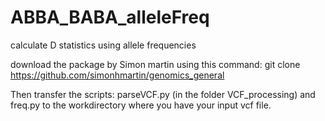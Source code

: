 # ABBA_BABA_alleleFreq
calculate D statistics using allele frequencies

download the package by Simon martin using this command: git clone https://github.com/simonhmartin/genomics_general

Then transfer the scripts: parseVCF.py (in the folder VCF_processing) and freq.py to the workdirectory where you have your input vcf file.
